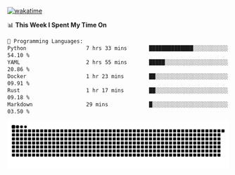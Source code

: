 [![wakatime](https://wakatime.com/badge/user/384f91c6-4eee-411f-8f3b-1b691f58a544.svg)](https://wakatime.com/@384f91c6-4eee-411f-8f3b-1b691f58a544)

<!--START_SECTION:waka-->
📊 **This Week I Spent My Time On** 

```text
💬 Programming Languages: 
Python                   7 hrs 33 mins       ██████████████░░░░░░░░░░░   54.10 % 
YAML                     2 hrs 55 mins       █████░░░░░░░░░░░░░░░░░░░░   20.86 % 
Docker                   1 hr 23 mins        ██░░░░░░░░░░░░░░░░░░░░░░░   09.91 % 
Rust                     1 hr 17 mins        ██░░░░░░░░░░░░░░░░░░░░░░░   09.18 % 
Markdown                 29 mins             █░░░░░░░░░░░░░░░░░░░░░░░░   03.50 % 
```


<!--END_SECTION:waka-->

<picture>
  <source media="(prefers-color-scheme: dark)" srcset="https://raw.githubusercontent.com/fuwx295/fuwx295/output/github-contribution-grid-snake-dark.svg">
  <source media="(prefers-color-scheme: light)" srcset="https://raw.githubusercontent.com/fuwx295/fuwx295/output/github-contribution-grid-snake.svg">
  <img alt="github contribution grid snake animation" src="https://raw.githubusercontent.com/fuwx295/fuwx295/output/github-contribution-grid-snake.svg">
</picture>
